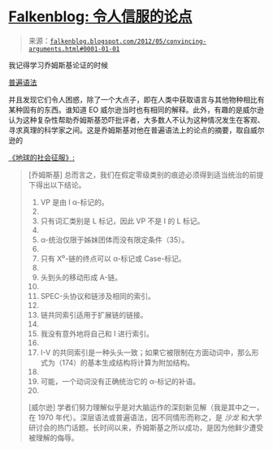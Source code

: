 <!--yml

分类：未分类

日期：2024-05-12 20:29:53

-->

# [Falkenblog: 令人信服的论点](http://falkenblog.blogspot.com/2012/05/convincing-arguments.html#0001-01-01)

> 来源：[`falkenblog.blogspot.com/2012/05/convincing-arguments.html#0001-01-01`](http://falkenblog.blogspot.com/2012/05/convincing-arguments.html#0001-01-01)

我记得学习乔姆斯基论证的时候

[普遍语法](http://en.wikipedia.org/wiki/Universal_grammar)

并且发现它们令人困惑，除了一个大点子，即在人类中获取语言与其他物种相比有某种固有的东西。谁知道 EO 威尔逊当时也有相同的解释。此外，有趣的是威尔逊认为这种复杂性帮助乔姆斯基恐吓批评者，大多数人不认为这种情况发生在客观、寻求真理的科学家之间。这是乔姆斯基对他在普遍语法上的论点的摘要，取自威尔逊的

[《地球的社会征服》:](http://www.amazon.com/Social-Conquest-Earth-Edward-Wilson/dp/0871404133)

> [乔姆斯基] 总而言之，我们在假定零级类别的痕迹必须得到适当统治的前提下得出以下结论。
> 
> 1.  VP 是由 I α-标记的。
> 1.  
> 1.  只有词汇类别是 L 标记，因此 VP 不是 I 的 L 标记。
> 1.  
> 1.  α-统治仅限于姊妹团体而没有限定条件（35）。
> 1.  
> 1.  只有 X⁰-链的终点可以 α-标记或 Case-标记。
> 1.  
> 1.  头到头的移动形成 A-链。
> 1.  
> 1.  SPEC-头协议和链涉及相同的索引。
> 1.  
> 1.  链共同索引适用于扩展链的链接。
> 1.  
> 1.  我没有意外地将自己和 I 进行索引。
> 1.  
> 1.  I-V 的共同索引是一种头头一致；如果它被限制在方面动词中，那么形式为（174）的基本生成结构将计算为附加结构。
> 1.  
> 1.  可能，一个动词没有正确统治它的 α-标记的补语。
> 1.  
> [威尔逊] 学者们努力理解似乎是对大脑运作的深刻新见解（我是其中之一，在 1970 年代）。深层语法或普遍语法，因不同情形而称之，是 *沙龙* 和大学研讨会的热门话题。长时间以来，乔姆斯基之所以成功，是因为他鲜少遭受被理解的侮辱。
